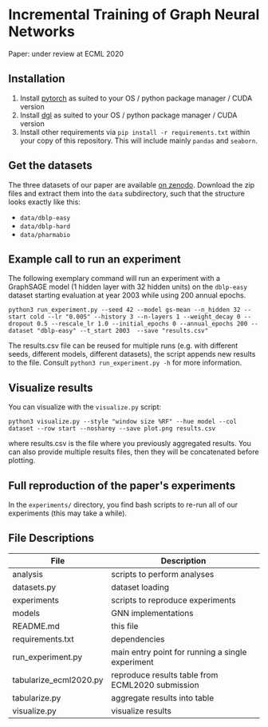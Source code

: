 # Incremental Training of Graph Neural Networks

Paper: under review at ECML 2020


## Installation

1. Install [pytorch](https://pytorch.org/get-started/locally/) as suited to your
   OS / python package manager / CUDA version
1. Install [dgl](https://www.dgl.ai/pages/start.html) as suited to your
   OS / python package manager / CUDA version
1. Install other requirements via `pip install -r requirements.txt` within your
   copy of this repository. This will include mainly `pandas` and `seaborn`.

## Get the datasets

The three datasets of our paper are available [on zenodo](https://zenodo.org/record/3764770).
Download the zip files and extract them into the `data` subdirectory, such that the structure looks exactly like this:

- `data/dblp-easy`
- `data/dblp-hard`
- `data/pharmabio`

## Example call to run an experiment

The following exemplary command will run an experiment with a GraphSAGE model (1 hidden layer with 32 hidden units) on the `dblp-easy` dataset starting evaluation at year 2003 while using 200 annual epochs.

```
python3 run_experiment.py --seed 42 --model gs-mean --n_hidden 32 --start cold --lr "0.005" --history 3 --n-layers 1 --weight_decay 0 --dropout 0.5 --rescale_lr 1.0 --initial_epochs 0 --annual_epochs 200 --dataset "dblp-easy" --t_start 2003  --save "results.csv"                       
```

The results.csv file can be reused for multiple runs (e.g. with different seeds, different models, different datasets), the script appends new results to the file.
Consult `python3 run_experiment.py -h` for more information.


## Visualize results

You can visualize with the `visualize.py` script:

```
python3 visualize.py --style "window size %RF" --hue model --col dataset --row start --nosharey --save plot.png results.csv
```

where results.csv is the file where you previously aggregated results. You can also provide multiple results files, then they will be concatenated before plotting.

## Full reproduction of the paper's experiments

In the `experiments/` directory, you find bash scripts to re-run all of our experiments (this may take a while).

## File Descriptions

| File                   | Description                                      |
| -                      | -                                                |
| analysis               | scripts to perform analyses                      |
| datasets.py            | dataset loading                                  |
| experiments            | scripts to reproduce experiments                 |
| models                 | GNN implementations                              |
| README.md              | this file                                        |
| requirements.txt       | dependencies                                     |
| run_experiment.py      | main entry point for running a single experiment |
| tabularize_ecml2020.py | reproduce results table from ECML2020 submission |
| tabularize.py          | aggregate results into table                     |
| visualize.py           | visualize results                                |
